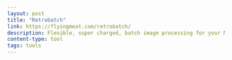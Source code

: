 ```yaml
---
layout: post
title: "Retrobatch"
link: https://flyingmeat.com/retrobatch/
description: Flexible, super charged, batch image processing for your Mac.
content-type: tool
tags: tools
---
```

